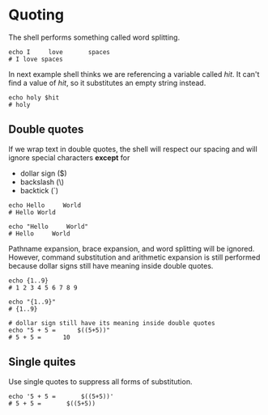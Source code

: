 # Quoting

The shell performs something called word splitting.

```shell
echo I     love       spaces
# I love spaces
```

In next example shell thinks we are referencing a variable called *hit*. It can't find
a value of *hit*, so it substitutes an empty string instead.

```shell
echo holy $hit
# holy
```

## Double quotes

If we wrap text in double quotes, the shell will respect our spacing and will ignore
special characters **except** for
- dollar sign ($)
- backslash (\\)
- backtick (\`)

```shell
echo Hello     World
# Hello World

echo "Hello     World"
# Hello     World
```

Pathname expansion, brace expansion, and word splitting will be ignored. However,
command substitution and arithmetic expansion is still performed because dollar signs
still have meaning inside double quotes.

```shell
echo {1..9}
# 1 2 3 4 5 6 7 8 9

echo "{1..9}"
# {1..9}

# dollar sign still have its meaning inside double quotes
echo "5 + 5 =      $((5+5))"
# 5 + 5 =      10
```

## Single quites

Use single quotes to suppress all forms of substitution.

```shell
echo '5 + 5 =       $((5+5))'
# 5 + 5 =       $((5+5))
```
